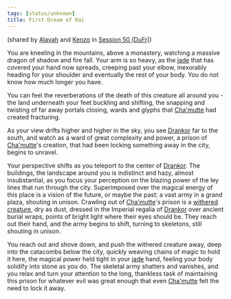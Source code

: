 ```yaml
---
tags: [status/unknown]
title: First Dream of Rai
---
```


(shared by [Alayah](<../../../people/deno-qai/alayah.md>) and [Kenzo](<../../../people/pcs/dunmar-fellowship/kenzo.md>) in [Session 50 (DuFr)](<../session-notes/session-50-dufr.md>))

​​You are kneeling in the mountains, above a monastery, watching a massive dragon of shadow and fire fall. Your arm is so heavy, as the [jade](<../treasure/gifts-and-heirlooms/jade-piece-of-rai-s-hand.md>) that has covered your hand now spreads, creeping past your elbow, inexorably heading for your shoulder and eventually the rest of your body. You do not know how much longer you have.

You can feel the reverberations of the death of this creature all around you - the land underneath your feet buckling and shifting, the snapping and twisting of far away portals closing, wards and glyphs that [Cha'mutte](<../../../people/extraplanar-powers/cha-mutte.md>) had created fracturing.

As your view drifts higher and higher in the sky, you see [Drankor](<../../../history/drankorian-era/drankor.md>) far to the south, and watch as a ward of great complexity and power, a prison of [Cha'mutte](<../../../people/extraplanar-powers/cha-mutte.md>)'s creation, that had been locking something away in the city, begins to unravel.

Your perspective shifts as you teleport to the center of [Drankor](<../../../history/drankorian-era/drankor.md>). The buildings, the landscape around you is indistinct and hazy, almost insubstantial, as you focus your perception on the blazing power of the ley lines that run through the city. Superimposed over the magical energy of this place is a vision of the future, or maybe the past: a vast army in a grand plaza, shouting in unison. Crawling out of [Cha'mutte](<../../../people/extraplanar-powers/cha-mutte.md>)'s prison is a [withered creature](<../../../people/historical-figures/drankorian-emperors/apollyon.md>), dry as dust, dressed in the Imperial regalia of [Drankor](<../../../history/drankorian-era/drankor.md>) over ancient burial wraps, points of bright light where their eyes should be. They reach out their hand, and the army begins to shift, turning to skeletons, still shouting in unison.

You reach out and shove down, and push the withered creature away, deep into the catacombs below the city, quickly weaving chains of magic to hold it here, the magical power held tight in your [jade](<../treasure/gifts-and-heirlooms/jade-piece-of-rai-s-hand.md>) hand, feeling your body solidify into stone as you do. The skeletal army shatters and vanishes, and you relax and turn your attention to the long, thankless task of maintaining this prison for whatever evil was great enough that even [Cha'mutte](<../../../people/extraplanar-powers/cha-mutte.md>) felt the need to lock it away. 